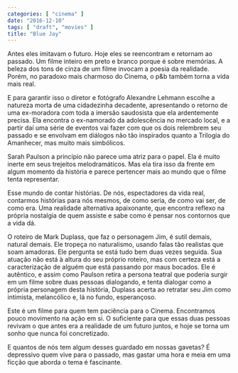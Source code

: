 ```yaml
---
categories: [ "cinema" ]
date: "2016-12-10"
tags: [ "draft", "movies" ]
title: "Blue Jay"
---
```

Antes eles imitavam o futuro. Hoje eles se reencontram e retornam
ao passado. Um filme inteiro em preto e branco porque é sobre
memórias. A beleza dos tons de cinza de um filme invocam a poesia da
realidade. Porém, no paradoxo mais charmoso do Cinema, o p&b também
torna a vida mais real.

E para garantir isso o diretor e fotógrafo Alexandre Lehmann escolhe
a natureza morta de uma cidadezinha decadente, apresentando o retorno
de uma ex-moradora com toda a imersão saudosista que ela ardentemente
precisa. Ela encontra o ex-namorado da adolescência no mercado local,
e a partir daí uma série de eventos vai fazer com que os dois relembrem
seu passado e se envolvam em diálogos não tão inspirados quanto a
Trilogia do Amanhecer, mas muito mais simbólicos.

Sarah Paulson a princípio não parece uma atriz para o papel. Ela é
muito inerte em seus trejeitos melodramáticos. Mas ela tira isso da
frente em algum momento da história e parece pertencer mais ao mundo
que o filme tenta representar.

Esse mundo de contar histórias. De nós, espectadores da vida real,
contarmos histórias para nós mesmos, de como seria, de como vai ser,
de como era. Uma realidade alternativa apaixonante, que encontra reflexo
na própria nostalgia de quem assiste e sabe como é pensar nos contornos
que a vida dá.

O roteiro de Mark Duplass, que faz o personagem Jim, é sutil demais,
natural demais. Ele tropeça no naturalismo, usando falas tão
realistas que soam amadoras. Ele pergunta se está tudo bem duas vezes
seguida. Sua atuação não está à altura do seu próprio roteiro, mas
com certeza está a caracterização de alguém que está passando por
maus bocados. Ele é autêntico, e assim como Paulson retira a persona
teatral que poderia surgir em um filme sobre duas pessoas dialogando,
e tenta dialogar como a própria personagem desta história, Duplass
acerta ao retratar seu Jim como intimista, melancólico e, lá no fundo,
esperançoso.

Este é um filme para quem tem paciência para o Cinema. Encontramos
pouco movimento na ação em si. O suficiente para que essas duas pessoas
revivam o que antes era a realidade de um futuro juntos, e hoje se torna
um sonho que nunca foi concretizado.

E quantos de nós tem algum desses guardado em nossas gavetas? É
depressivo quem vive para o passado, mas gastar uma hora e meia em uma
ficção que aborda o tema é fascinante.
